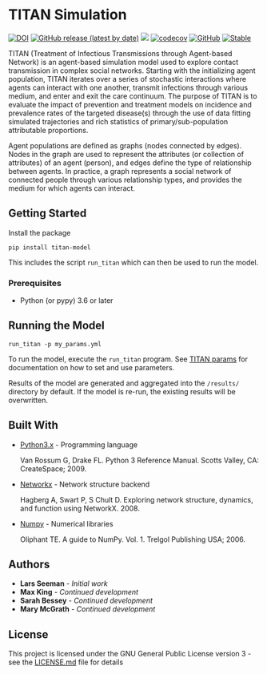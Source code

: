# TITAN Simulation
[![DOI](https://zenodo.org/badge/80315242.svg)](https://zenodo.org/badge/latestdoi/80315242)
[![GitHub release (latest by date)](https://img.shields.io/github/v/release/pph-collective/TITAN)](https://github.com/pph-collective/TITAN/releases/latest/) [![](https://github.com/pph-collective/TITAN/workflows/Unit%20Tests/badge.svg)](https://github.com/pph-collective/TITAN/actions) [![codecov](https://codecov.io/gh/pph-collective/TITAN/branch/develop/graph/badge.svg?token=wjkExshhyh)](https://codecov.io/gh/pph-collective/TITAN) [![GitHub](https://img.shields.io/github/license/pph-collective/TITAN)](https://github.com/pph-collective/TITAN/blob/develop/LICENSE) [![Stable](https://img.shields.io/badge/docs-stable-blue.svg)](https://pph-collective.github.io/TITAN/)

TITAN (Treatment of Infectious Transmissions through Agent-based Network) is an agent-based simulation model used to explore contact transmission in complex social networks. Starting with the initializing agent population, TITAN iterates over a series of stochastic interactions where agents can interact with one another, transmit infections through various medium, and enter and exit the care continuum. The purpose of TITAN is to evaluate the impact of prevention and treatment models on incidence and prevalence rates of the targeted disease(s) through the use of data fitting simulated trajectories and rich statistics of primary/sub-population attributable proportions.

Agent populations are defined as graphs (nodes connected by edges). Nodes in the graph are used to represent the attributes (or collection of attributes) of an agent (person), and edges define the type of relationship between agents. In practice, a graph represents a social network of connected people through various relationship types, and provides the medium for which agents can interact.

## Getting Started

Install the package

```
pip install titan-model
```

This includes the script `run_titan` which can then be used to run the model.

### Prerequisites

* Python (or pypy) 3.6 or later

## Running the Model

```
run_titan -p my_params.yml
```

To run the model, execute the `run_titan` program. See [TITAN params](https://pph-collective.github.io/titan-params-app) for documentation on how to set and use parameters.

Results of the model are generated and aggregated into the `/results/` directory by default. If the model is re-run, the existing results will be overwritten.


## Built With
* [Python3.x](https://www.python.org/downloads/release/python-374/) - Programming language

  Van Rossum G, Drake FL. Python 3 Reference Manual. Scotts Valley, CA: CreateSpace; 2009.

* [Networkx](https://networkx.github.io/) - Network structure backend

  Hagberg A, Swart P, S Chult D. Exploring network structure, dynamics, and function using NetworkX. 2008.

* [Numpy](http://www.numpy.org/) - Numerical libraries

  Oliphant TE. A guide to NumPy. Vol. 1. Trelgol Publishing USA; 2006.

## Authors

* **Lars Seeman** - *Initial work*
* **Max King** - *Continued development*
* **Sarah Bessey** - *Continued development*
* **Mary McGrath** - *Continued development*

## License

This project is licensed under the GNU General Public License version 3 - see the [LICENSE.md](LICENSE.md) file for details
